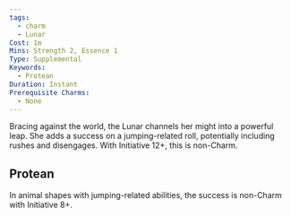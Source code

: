 ```yaml
---
tags:
  - charm
  - Lunar
Cost: 1m
Mins: Strength 2, Essence 1
Type: Supplemental
Keywords:
  - Protean
Duration: Instant
Prerequisite Charms:
  - None
---
```

Bracing against the world, the Lunar channels her might into a powerful leap. She adds a success on a jumping-related roll, potentially including rushes and disengages. With Initiative 12+, this is non-Charm. 
## Protean 

In animal shapes with jumping-related abilities, the success is non-Charm with Initiative 8+.